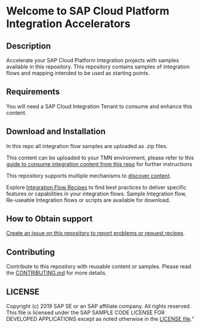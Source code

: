 # Welcome to SAP Cloud Platform Integration Accelerators
## Description
Accelerate your SAP Cloud Platform Integration projects with samples available in this repository. This repository contains samples of integration flows and mapping intended to be used as starting points.

## Requirements
You will need a SAP Cloud Integration Tenant to consume and enhance this content.

## Download and Installation
In this repo all integration flow samples are uploaded as .zip files.

This content can be uploaded to your TMN environment, please refer to this [guide to consume integration content from this repo](https://github.wdf.sap.corp/integration-pm/cloud-integration-flow-samples/wiki/How-to-consume-content-on-this-repo#how-to-consume-integration-flows-and-mappings-in-web-ui) for further instructions

This repository supports multiple mechanisms to [discover content](https://github.wdf.sap.corp/integration-pm/cloud-integration-flow-samples/wiki/Find-content-on-this-repo).

Explore [Integration Flow Recipes](IntegrationFlowRecipes) to find best practices to deliver specific features or capabilities in your integration flows. Sample Integration flow, Re-useable Integration flows or scripts are available for download.

## How to Obtain support
[Create an issue on this repository to report problems or request recipes](https://github.wdf.sap.corp/integration-pm/cloud-integration-flow-samples/issues/new).
## Contributing
Contribute to this repository with reusable content or samples. Please read the [CONTRIBUTING.md](CONTRIBUTING.md) for more details.
## LICENSE
Copyright (c) 2019 SAP SE or an SAP affiliate company. All rights reserved.
This file is licensed under the SAP SAMPLE CODE LICENSE FOR DEVELOPED APPLICATIONS except as noted otherwise in the [LICENSE file](LICENSE.md).”
